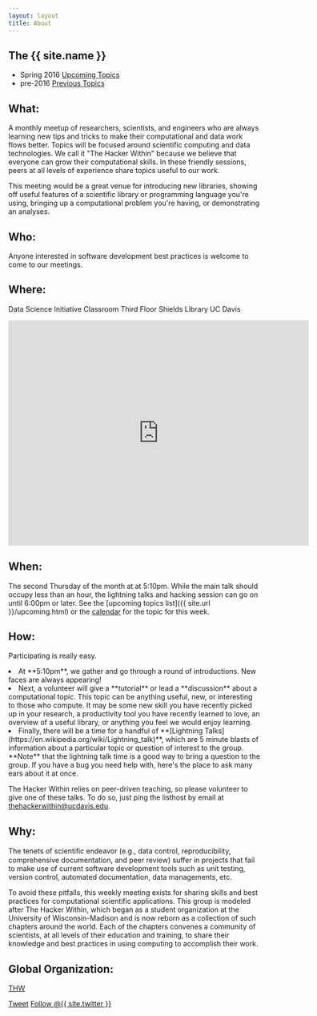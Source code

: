 ```yaml
---
layout: layout
title: About
---
```


<section class="content">

The {{ site.name }}
===================

<ul class="listing">
<li> <span>Spring 2016</span> <a href="{{ site.url }}/upcoming.html">Upcoming Topics</a></li>
<li> <span>pre-2016</span> <a href="{{ site.url }}/previous.html">Previous Topics</a></li>
</ul>

What:
-----

A monthly meetup of researchers, scientists, and engineers who are always
learning new tips and tricks to make their computational and data work flows
better. Topics will be focused around scientific computing and data
technologies. We call it "The Hacker Within" because we believe that everyone
can grow their computational skills. In these friendly sessions, peers at all
levels of experience share topics useful to our work.

This meeting would be a great venue for introducing new libraries, showing off
useful features of a scientific library or programming language you're using,
bringing up a computational problem you're having, or demonstrating an
analyses.

Who:
-----

Anyone interested in software development best practices is welcome to come to
our meetings.

Where:
-----

Data Science Initiative Classroom
Third Floor Shields Library
UC Davis

<iframe
  src="https://www.google.com/maps/embed?pb=!1m10!1m8!1m3!1d551.6751757040454!2d-121.7491979229739!3d38.539621434012915!3m2!1i1024!2i768!4f13.1!5e0!3m2!1sen!2sus!4v1449611696153"
  width="600"
  height="450"
  frameborder="0"
  style="border:0"
  allowfullscreen>
</iframe>

When:
-----

The second Thursday of the month at at 5:10pm. While the main talk should
occupy less than an hour, the lightning talks and hacking session can go on
until 6:00pm or later. See the [upcoming topics list]({{ site.url
}}/upcoming.html) or the [calendar](http://bit.ly/1cqFKuh) for the topic for
this week.

How:
-----

Participating is really easy.
<li>At **5:10pm**, we gather and go through a round of introductions. New
  faces are always appearing!</li>
<li>Next, a volunteer will give a **tutorial** or lead a **discussion** about a
  computational topic. This topic can be anything useful, new, or interesting
  to those who compute. It may be some new skill you have recently picked
  up in your research, a productivity tool you have recently learned to love,
  an overview of a useful library, or anything you feel we would enjoy
  learning.</li>
<li>Finally, there will be a time for a handful of **[Lightning
  Talks](https://en.wikipedia.org/wiki/Lightning_talk)**, which are 5 minute
  blasts of information about a particular topic or question of interest to the
  group. **Note** that the lightning talk time is a good way to bring a
  question to the group. If you have a bug you need help with, here's the place
  to ask many ears about it at once.
</li>

The Hacker Within relies on peer-driven teaching, so please volunteer to give
one of these talks. To do so, just ping the listhost by email at
[thehackerwithin@ucdavis.edu](mailto:thehackerwithin@ucdavis.edu).

Why:
----

The tenets of scientiﬁc endeavor (e.g., data control, reproducibility,
comprehensive documentation, and peer review) suffer in projects that fail to
make use of current software development tools such as unit testing, version
control, automated documentation, data managements, etc.

To avoid these pitfalls, this weekly meeting exists for sharing skills and best
practices for computational scientific applications. This group is modeled
after The Hacker Within, which  began as a student organization at the
University of Wisconsin-Madison and is now reborn as a collection of such
chapters around the world. Each of the chapters convenes a community of
scientists, at all levels of their education and training, to share their
knowledge and best practices in using computing to accomplish their work.


Global Organization:
---------------------

[THW](http://thehackerwithin.org)

<a href="http://twitter.com/share" class="twitter-share-button" data-count="none" data-via="{{ site.twitter }}">Tweet</a>
<a href="http://twitter.com/{{ site.twitter }}" class="twitter-follow-button" data-show-count="false">Follow @{{ site.twitter }}</a>
<script src="http://platform.twitter.com/widgets.js" type="text/javascript"></script>

</section>
